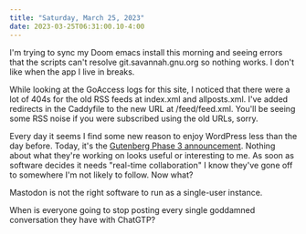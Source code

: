 ```yaml
---
title: "Saturday, March 25, 2023"
date: 2023-03-25T06:31:00.10-4:00
---
```


I'm trying to sync my Doom emacs install this morning and seeing errors that the scripts can't resolve git.savannah.gnu.org so nothing works. I don't like when the app I live in breaks.

While looking at the GoAccess logs for this site, I noticed that there were a lot of 404s for the old RSS feeds at index.xml and allposts.xml. I've added redirects in the Caddyfile to the new URL at /feed/feed.xml. You'll be seeing some RSS noise if you were subscribed using the old URLs, sorry.

Every day it seems I find some new reason to enjoy WordPress less than the day before. Today, it's the [Gutenberg Phase 3 announcement](https://make.wordpress.org/core/2023/03/24/phase-3-collaboration/). Nothing about what they're working on looks useful or interesting to me. As soon as software decides it needs "real-time collaboration" I know they've gone off to somewhere I'm not likely to follow. Now what?

Mastodon is not the right software to run as a single-user instance.

When is everyone going to stop posting every single goddamned conversation they have with ChatGTP?
